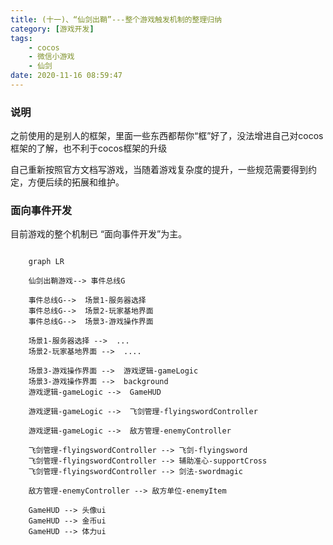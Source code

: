 ```yaml
---
title: (十一)、“仙剑出鞘”---整个游戏触发机制的整理归纳
category: [游戏开发]
tags: 
    - cocos 
    - 微信小游戏
    - 仙剑
date: 2020-11-16 08:59:47
---
```


### 说明
之前使用的是别人的框架，里面一些东西都帮你“框”好了，没法增进自己对cocos框架的了解，也不利于cocos框架的升级

自己重新按照官方文档写游戏，当随着游戏复杂度的提升，一些规范需要得到约定，方便后续的拓展和维护。

### 面向事件开发

目前游戏的整个机制已 “面向事件开发”为主。

```mermaid

    graph LR
    
    仙剑出鞘游戏--> 事件总线G
    
    事件总线G-->  场景1-服务器选择
    事件总线G-->  场景2-玩家基地界面
    事件总线G-->  场景3-游戏操作界面
    
    场景1-服务器选择 -->  ...
    场景2-玩家基地界面 -->  ....
    
    场景3-游戏操作界面 -->  游戏逻辑-gameLogic
    场景3-游戏操作界面 -->  background
    游戏逻辑-gameLogic -->  GameHUD
    
    游戏逻辑-gameLogic -->  飞剑管理-flyingswordController
    
    游戏逻辑-gameLogic -->  敌方管理-enemyController
    
    飞剑管理-flyingswordController --> 飞剑-flyingsword
    飞剑管理-flyingswordController --> 辅助准心-supportCross
    飞剑管理-flyingswordController --> 剑法-swordmagic
    
    敌方管理-enemyController --> 敌方单位-enemyItem
    
    GameHUD --> 头像ui
    GameHUD --> 金币ui
    GameHUD --> 体力ui


```